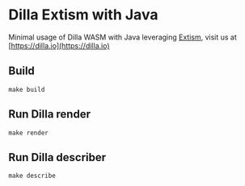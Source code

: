 # Dilla Extism with Java

Minimal usage of Dilla WASM with Java leveraging [Extism](https://github.com/extism/java-sdk), visit us at [https://dilla.io](https://dilla.io)

## Build

```shell
make build
```

## Run Dilla render

```shell
make render
```

## Run Dilla describer

```shell
make describe
```
